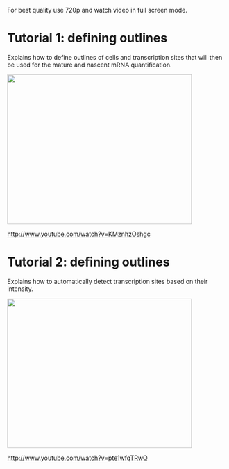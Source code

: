 For best quality use 720p and watch video in full screen mode.

# Tutorial 1: defining outlines #
Explains how to define outlines of cells and transcription sites that will then be used for the mature and nascent mRNA quantification.

<a href='http://www.youtube.com/watch?feature=player_embedded&v=KMznhzOshgc' target='_blank'><img src='http://img.youtube.com/vi/KMznhzOshgc/0.jpg' width='425' height=344 /></a>

http://www.youtube.com/watch?v=KMznhzOshgc


# Tutorial 2: defining outlines #
Explains how to automatically detect transcription sites based on their intensity.

<a href='http://www.youtube.com/watch?feature=player_embedded&v=pte1wfqTRwQ' target='_blank'><img src='http://img.youtube.com/vi/pte1wfqTRwQ/0.jpg' width='425' height=344 /></a>

http://www.youtube.com/watch?v=pte1wfqTRwQ